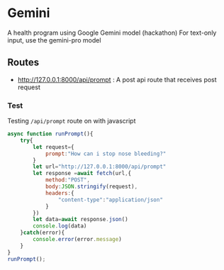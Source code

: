 # Gemini
A health program using Google Gemini model (hackathon)
For text-only input, use the gemini-pro model

## Routes
- http://127.0.0.1:8000/api/prompt : A post api route that receives post request

### Test 
Testing `/api/prompt` route on with javascript 
```javascript
async function runPrompt(){
    try{
        let request={
            prompt:"How can i stop nose bleeding?"
        }
        let url="http://127.0.0.1:8000/api/prompt"
        let response =await fetch(url,{
            method:"POST",
            body:JSON.stringify(request),
            headers:{
                "content-type":"application/json"
            }
        })
        let data=await response.json()
        console.log(data)
    }catch(error){
        console.error(error.message)
    }
}
runPrompt();
```

